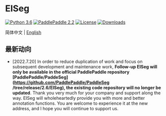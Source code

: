 # EISeg

[![Python 3.6](https://img.shields.io/badge/python-3.6+-blue.svg)](https://www.python.org/downloads/release/python-360/) [![PaddlePaddle 2.2](https://img.shields.io/badge/paddlepaddle-2.2-blue.svg)](https://www.python.org/downloads/release/python-360/) [![License](https://img.shields.io/badge/license-Apache%202-blue.svg)](LICENSE) [![Downloads](https://pepy.tech/badge/eiseg)](https://pepy.tech/project/eiseg)
<!-- [![GitHub release](https://img.shields.io/github/release/Naereen/StrapDown.js.svg)](https://github.com/PaddleCV-SIG/iseg/releases) -->

简体中文 | [English](README_EN.md)

## 最新动向

- [2022.7.20] In order to reduce duplication of work and focus on subsequent development and maintenance work, **Follow-up EISeg will only be available in the official PaddlePaddle repository [PaddlePaddle/PaddeSeg](https://github.com/PaddlePaddle/PaddleSeg /tree/release/2.6/EISeg), the existing code repository will no longer be updated**. Thank you very much for your company and support along the way. EISeg will wholeheartedly provide you with more and better annotation functions. You are welcome to experience it at the new address, and I hope you will continue to support us.
